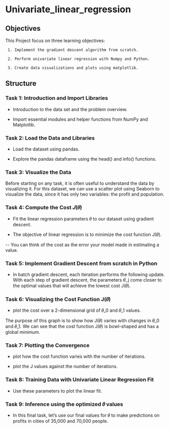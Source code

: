 # Univariate_linear_regression

## Objectives 

This Project focus on three learning objectives:

     1. Implement the gradient descent algorithm from scratch.
     
     2. Perform univariate linear regression with Numpy and Python.
     
     3. Create data visualizations and plots using matplotlib.
     
## Structure 

### Task 1: Introduction and Import Libraries

* Introduction to the data set and the problem overview.

* Import essential modules and helper functions from NumPy and Matplotlib.

### Task 2: Load the Data and Libraries

* Load the dataset using pandas.

* Explore the pandas dataframe using the head() and info() functions.

### Task 3: Visualize the Data

Before starting on any task, it is often useful to understand the data by visualizing it.
For this dataset, we can use a scatter plot using Seaborn to visualize the data, since it has only two variables: the profit and population.

### Task 4: Compute the Cost 𝐽(𝜃)

* Fit the linear regression parameters 𝜃 to our dataset using gradient descent.

* The objective of linear regression is to minimize the cost function J(𝜃).

-- You can think of the cost as the error your model made in estimating a value.

### Task 5: Implement Gradient Descent from scratch in Python

* In batch gradient descent, each iteration performs the following update.
With each step of gradient descent, the parameters 𝜃_j come closer to the optimal values that will achieve the lowest cost J(𝜃).

### Task 6: Visualizing the Cost Function J(𝜃)

* plot the cost over a 2-dimensional grid of 𝜃_0 and 𝜃_1 values.

The purpose of this graph is to show how J(𝜃) varies with changes in 𝜃_0 and 𝜃_1.
We can see that the cost function J(𝜃) is bowl-shaped and has a global minimum.

### Task 7: Plotting the Convergence

* plot how the cost function varies with the number of iterations.

* plot the J values against the number of iterations.

### Task 8: Training Data with Univariate Linear Regression Fit

* Use these parameters to plot the linear fit. 

### Task 9: Inference using the optimized 𝜃 values

* In this final task, let’s use our final values for 𝜃 to make predictions on profits in cities of 35,000 and 70,000 people. 
